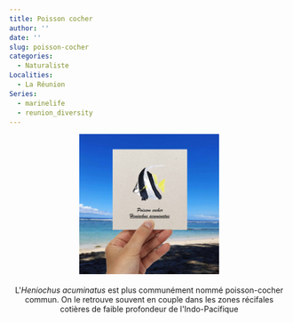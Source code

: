 ```yaml
---
title: Poisson cocher
author: ''
date: ''
slug: poisson-cocher
categories:
  - Naturaliste
Localities:
  - La Réunion
Series:
  - marinelife
  - reunion_diversity
---
```

<center>
<img alt="[poisson cocher à l'aquarelle]" src="heniochus-featured-image.jpg" width=50%> 
<br>
<br>
L'<i>Heniochus acuminatus</i> est plus communément nommé poisson-cocher commun. On le retrouve souvent en couple dans les zones récifales cotières de faible profondeur de l'Indo-Pacifique 
</center>